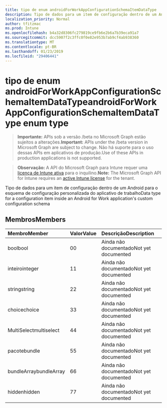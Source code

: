 ```yaml
---
title: tipo de enum androidForWorkAppConfigurationSchemaItemDataType
description: Tipo de dados para um item de configuração dentro de um Android para o esquema de configuração personalizada do aplicativo de trabalho
localization_priority: Normal
author: tfitzmac
ms.prod: Intune
ms.openlocfilehash: b4a32d8306fc279819ce9fb6e2b6a7b39eca91a7
ms.sourcegitcommit: dcc5907f2c3ffc0f0e82e953b7ab9cf4ab938360
ms.translationtype: MT
ms.contentlocale: pt-BR
ms.lasthandoff: 01/23/2019
ms.locfileid: "29406441"
---
```

# <a name="androidforworkappconfigurationschemaitemdatatype-enum-type"></a><span data-ttu-id="b985a-103">tipo de enum androidForWorkAppConfigurationSchemaItemDataType</span><span class="sxs-lookup"><span data-stu-id="b985a-103">androidForWorkAppConfigurationSchemaItemDataType enum type</span></span>

> <span data-ttu-id="b985a-104">**Importante:** APIs sob a versão /beta no Microsoft Graph estão sujeitos a alterações.</span><span class="sxs-lookup"><span data-stu-id="b985a-104">**Important:** APIs under the /beta version in Microsoft Graph are subject to change.</span></span> <span data-ttu-id="b985a-105">Não há suporte para o uso dessas APIs em aplicativos de produção.</span><span class="sxs-lookup"><span data-stu-id="b985a-105">Use of these APIs in production applications is not supported.</span></span>

> <span data-ttu-id="b985a-106">**Observação:** A API do Microsoft Graph para Intune requer uma [licença de Intune ativa](https://go.microsoft.com/fwlink/?linkid=839381) para o inquilino.</span><span class="sxs-lookup"><span data-stu-id="b985a-106">**Note:** The Microsoft Graph API for Intune requires an [active Intune license](https://go.microsoft.com/fwlink/?linkid=839381) for the tenant.</span></span>

<span data-ttu-id="b985a-107">Tipo de dados para um item de configuração dentro de um Android para o esquema de configuração personalizada do aplicativo de trabalho</span><span class="sxs-lookup"><span data-stu-id="b985a-107">Data type for a configuration item inside an Android for Work application's custom configuration schema</span></span>

## <a name="members"></a><span data-ttu-id="b985a-108">Membros</span><span class="sxs-lookup"><span data-stu-id="b985a-108">Members</span></span>
|<span data-ttu-id="b985a-109">Membro</span><span class="sxs-lookup"><span data-stu-id="b985a-109">Member</span></span>|<span data-ttu-id="b985a-110">Valor</span><span class="sxs-lookup"><span data-stu-id="b985a-110">Value</span></span>|<span data-ttu-id="b985a-111">Descrição</span><span class="sxs-lookup"><span data-stu-id="b985a-111">Description</span></span>|
|:---|:---|:---|
|<span data-ttu-id="b985a-112">bool</span><span class="sxs-lookup"><span data-stu-id="b985a-112">bool</span></span>|<span data-ttu-id="b985a-113">0</span><span class="sxs-lookup"><span data-stu-id="b985a-113">0</span></span>|<span data-ttu-id="b985a-114">Ainda não documentado</span><span class="sxs-lookup"><span data-stu-id="b985a-114">Not yet documented</span></span>|
|<span data-ttu-id="b985a-115">inteiro</span><span class="sxs-lookup"><span data-stu-id="b985a-115">integer</span></span>|<span data-ttu-id="b985a-116">1</span><span class="sxs-lookup"><span data-stu-id="b985a-116">1</span></span>|<span data-ttu-id="b985a-117">Ainda não documentado</span><span class="sxs-lookup"><span data-stu-id="b985a-117">Not yet documented</span></span>|
|<span data-ttu-id="b985a-118">string</span><span class="sxs-lookup"><span data-stu-id="b985a-118">string</span></span>|<span data-ttu-id="b985a-119">2</span><span class="sxs-lookup"><span data-stu-id="b985a-119">2</span></span>|<span data-ttu-id="b985a-120">Ainda não documentado</span><span class="sxs-lookup"><span data-stu-id="b985a-120">Not yet documented</span></span>|
|<span data-ttu-id="b985a-121">choice</span><span class="sxs-lookup"><span data-stu-id="b985a-121">choice</span></span>|<span data-ttu-id="b985a-122">3</span><span class="sxs-lookup"><span data-stu-id="b985a-122">3</span></span>|<span data-ttu-id="b985a-123">Ainda não documentado</span><span class="sxs-lookup"><span data-stu-id="b985a-123">Not yet documented</span></span>|
|<span data-ttu-id="b985a-124">MultiSelect</span><span class="sxs-lookup"><span data-stu-id="b985a-124">multiselect</span></span>|<span data-ttu-id="b985a-125">4</span><span class="sxs-lookup"><span data-stu-id="b985a-125">4</span></span>|<span data-ttu-id="b985a-126">Ainda não documentado</span><span class="sxs-lookup"><span data-stu-id="b985a-126">Not yet documented</span></span>|
|<span data-ttu-id="b985a-127">pacote</span><span class="sxs-lookup"><span data-stu-id="b985a-127">bundle</span></span>|<span data-ttu-id="b985a-128">5</span><span class="sxs-lookup"><span data-stu-id="b985a-128">5</span></span>|<span data-ttu-id="b985a-129">Ainda não documentado</span><span class="sxs-lookup"><span data-stu-id="b985a-129">Not yet documented</span></span>|
|<span data-ttu-id="b985a-130">bundleArray</span><span class="sxs-lookup"><span data-stu-id="b985a-130">bundleArray</span></span>|<span data-ttu-id="b985a-131">6</span><span class="sxs-lookup"><span data-stu-id="b985a-131">6</span></span>|<span data-ttu-id="b985a-132">Ainda não documentado</span><span class="sxs-lookup"><span data-stu-id="b985a-132">Not yet documented</span></span>|
|<span data-ttu-id="b985a-133">hidden</span><span class="sxs-lookup"><span data-stu-id="b985a-133">hidden</span></span>|<span data-ttu-id="b985a-134">7</span><span class="sxs-lookup"><span data-stu-id="b985a-134">7</span></span>|<span data-ttu-id="b985a-135">Ainda não documentado</span><span class="sxs-lookup"><span data-stu-id="b985a-135">Not yet documented</span></span>|




